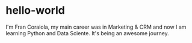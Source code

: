 # hello-world

I'm Fran Coraiola, my main career was in Marketing & CRM and now I am learning Python and Data Sciente. It's being an awesome journey. 
